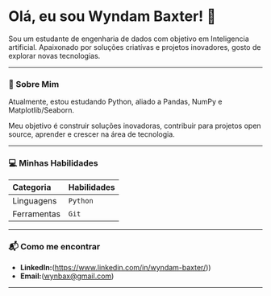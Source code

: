 # Olá, eu sou  Wyndam Baxter! 👋

Sou um  estudante de engenharia de dados com objetivo em Inteligencia artificial. Apaixonado por soluções criatívas e projetos inovadores, gosto de explorar novas tecnologias.

---

### 🚀 Sobre Mim

Atualmente, estou estudando Python, aliado a Pandas, NumPy e Matplotlib/Seaborn.

Meu objetivo é construir soluções inovadoras, contribuir para projetos open source, aprender e crescer na área de tecnologia.

---

### 💻 Minhas Habilidades

| Categoria      | Habilidades                                       |
| :------------- | :------------------------------------------------ |
| Linguagens    | `Python` |
| Ferramentas    | `Git`   |      |


---

### 📬 Como me encontrar

* **LinkedIn:**(https://www.linkedin.com/in/wyndam-baxter/))
* **Email:**(wynbax@gmail.com)

---

